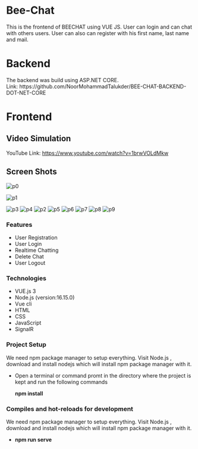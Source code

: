 # Bee-Chat
This is the frontend of BEECHAT using VUE JS. User can login and can chat with others users. User can also can register with his first name, last name and mail.
<h1>Backend</h1>
The backend was build using ASP.NET CORE. <br> Link: https://github.com/NoorMohammadTalukder/BEE-CHAT-BACKEND-DOT-NET-CORE

<h1>Frontend</h1>
<h2>Video Simulation</h2>


YouTube Link: https://www.youtube.com/watch?v=1brwVOLdMkw

<h2>Screen Shots</h2>

![p0](https://user-images.githubusercontent.com/63577979/201538329-8f55beba-f5d0-40a9-979e-69f764db5a61.JPG)


![p1](https://user-images.githubusercontent.com/63577979/201538332-c86e2138-0320-4c06-a2bd-06196969f8da.JPG)

![p3](https://user-images.githubusercontent.com/63577979/201538206-122299cf-6eda-4838-a51a-d63d492f8c52.JPG)
![p4](https://user-images.githubusercontent.com/63577979/201538231-fe3e3694-cc04-4924-8a58-cdafa12d3be0.JPG)
![p2](https://user-images.githubusercontent.com/63577979/201538201-b404c717-b84e-46c5-bed7-7765baa85334.JPG)
![p5](https://user-images.githubusercontent.com/63577979/201538235-ee8285b6-5a21-4c64-be20-378b31383fa9.JPG)
![p6](https://user-images.githubusercontent.com/63577979/201538238-bd4e1ac2-4c08-476e-a27d-308b084198c4.JPG)
![p7](https://user-images.githubusercontent.com/63577979/201538241-bcc8cb97-682c-452b-88a2-d334f39b807d.JPG)
![p8](https://user-images.githubusercontent.com/63577979/201538244-bb5fa57a-c10c-44c3-af75-8a6a8643d174.JPG)
![p9](https://user-images.githubusercontent.com/63577979/201538250-734bd02d-c3bc-4507-ac4b-2281dfe65ba5.JPG)

<h3>Features</h3>
<ul>
    <li>User Registration</li>
    <li>User Login</li>
    <li>Realtime Chatting</li>
    <li>Delete Chat</li>
    <li>User Logout</li>
  
  
</ul>


<h3>Technologies</h3>
<ul>
  <li>VUE.js 3</li>
  <li>Node.js (version:16.15.0)</li>
  <li>Vue cli</li>
  <li>HTML</li>
  <li>CSS</li>
  <li>JavaScript</li>
    <li>SignalR</li>
</ul>

<h3>Project Setup</h3>
<p>We need npm package manager to setup everything. Visit Node.js , download and install nodejs which will install npm package manager with it.</p>
<ul>
  <li>Open a terminal or command promt in the directory where the project is kept and run the following commands</li>
  <p><b>npm install</b><p/>
</ul>

<h3>Compiles and hot-reloads for development</h3>
<p>We need npm package manager to setup everything. Visit Node.js , download and install nodejs which will install npm package manager with it.</p>
<ul>
  <li><p><b>npm run serve</b><p/></li>
</ul>









